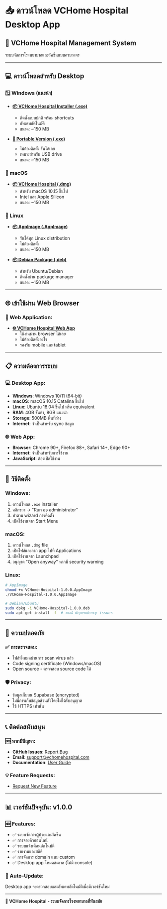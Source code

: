 # 📥 ดาวน์โหลด VCHome Hospital Desktop App

## 🏥 **VCHome Hospital Management System**
ระบบจัดการโรงพยาบาลและวัคซีนแบบครบวงจร

---

## 💻 **ดาวน์โหลดสำหรับ Desktop**

### **🪟 Windows (แนะนำ)**
- **[📦 VCHome Hospital Installer (.exe)](https://github.com/MORADOK/VaccineHomeBot/releases/latest/download/VCHome-Hospital-Setup-1.0.0.exe)**
  - ติดตั้งแบบปกติ พร้อม shortcuts
  - อัพเดทอัตโนมัติ
  - ขนาด: ~150 MB

- **[🎒 Portable Version (.exe)](https://github.com/MORADOK/VaccineHomeBot/releases/latest/download/VCHome-Hospital-Portable.exe)**
  - ไม่ต้องติดตั้ง รันได้เลย
  - เหมาะสำหรับ USB drive
  - ขนาด: ~150 MB

### **🍎 macOS**
- **[📦 VCHome Hospital (.dmg)](https://github.com/MORADOK/VaccineHomeBot/releases/latest/download/VCHome-Hospital-1.0.0.dmg)**
  - สำหรับ macOS 10.15 ขึ้นไป
  - Intel และ Apple Silicon
  - ขนาด: ~150 MB

### **🐧 Linux**
- **[📦 AppImage (.AppImage)](https://github.com/MORADOK/VaccineHomeBot/releases/latest/download/VCHome-Hospital-1.0.0.AppImage)**
  - รันได้ทุก Linux distribution
  - ไม่ต้องติดตั้ง
  - ขนาด: ~150 MB

- **[📦 Debian Package (.deb)](https://github.com/MORADOK/VaccineHomeBot/releases/latest/download/VCHome-Hospital-1.0.0.deb)**
  - สำหรับ Ubuntu/Debian
  - ติดตั้งผ่าน package manager
  - ขนาด: ~150 MB

---

## 🌐 **เข้าใช้ผ่าน Web Browser**

### **🔗 Web Application:**
- **[🌐 VCHome Hospital Web App](https://moradok.github.io/VaccineHomeBot)**
  - ใช้งานผ่าน browser ได้เลย
  - ไม่ต้องติดตั้งอะไร
  - รองรับ mobile และ tablet

---

## 📋 **ความต้องการระบบ**

### **💻 Desktop App:**
- **Windows**: Windows 10/11 (64-bit)
- **macOS**: macOS 10.15 Catalina ขึ้นไป
- **Linux**: Ubuntu 18.04 ขึ้นไป หรือ equivalent
- **RAM**: 4GB ขั้นต่ำ, 8GB แนะนำ
- **Storage**: 500MB พื้นที่ว่าง
- **Internet**: จำเป็นสำหรับ sync ข้อมูล

### **🌐 Web App:**
- **Browser**: Chrome 90+, Firefox 88+, Safari 14+, Edge 90+
- **Internet**: จำเป็นสำหรับการใช้งาน
- **JavaScript**: ต้องเปิดใช้งาน

---

## 🚀 **วิธีติดตั้ง**

### **Windows:**
1. ดาวน์โหลด `.exe` installer
2. คลิกขวา → "Run as administrator"
3. ทำตาม wizard การติดตั้ง
4. เปิดใช้งานจาก Start Menu

### **macOS:**
1. ดาวน์โหลด `.dmg` file
2. เปิดไฟล์และลาก app ไปที่ Applications
3. เปิดใช้งานจาก Launchpad
4. อนุญาต "Open anyway" หากมี security warning

### **Linux:**
```bash
# AppImage
chmod +x VCHome-Hospital-1.0.0.AppImage
./VCHome-Hospital-1.0.0.AppImage

# Debian/Ubuntu
sudo dpkg -i VCHome-Hospital-1.0.0.deb
sudo apt-get install -f  # หากมี dependency issues
```

---

## 🔐 **ความปลอดภัย**

### **✅ การตรวจสอบ:**
- ไฟล์ทั้งหมดผ่านการ scan virus แล้ว
- Code signing certificate (Windows/macOS)
- Open source - ตรวจสอบ source code ได้

### **🛡️ Privacy:**
- ข้อมูลเก็บบน Supabase (encrypted)
- ไม่มีการเก็บข้อมูลส่วนตัวโดยไม่ได้รับอนุญาต
- ใช้ HTTPS เท่านั้น

---

## 📞 **ติดต่อสนับสนุน**

### **🆘 หากมีปัญหา:**
- **GitHub Issues**: [Report Bug](https://github.com/MORADOK/VaccineHomeBot/issues)
- **Email**: support@vchomehospital.com
- **Documentation**: [User Guide](https://github.com/MORADOK/VaccineHomeBot/wiki)

### **💡 Feature Requests:**
- [Request New Feature](https://github.com/MORADOK/VaccineHomeBot/issues/new?template=feature_request.md)

---

## 📊 **เวอร์ชันปัจจุบัน: v1.0.0**

### **🆕 Features:**
- ✅ ระบบจัดการผู้ป่วยและวัคซีน
- ✅ การจองคิวออนไลน์
- ✅ ระบบแจ้งเตือนอัตโนมัติ
- ✅ รายงานและสถิติ
- ✅ การจัดการ domain แบบ custom
- ✅ Desktop app โหมดสะอาด (ไม่มี console)

### **🔄 Auto-Update:**
Desktop app จะตรวจสอบและอัพเดทอัตโนมัติเมื่อมีเวอร์ชันใหม่

---

**🏥 VCHome Hospital - ระบบจัดการโรงพยาบาลที่ทันสมัย**